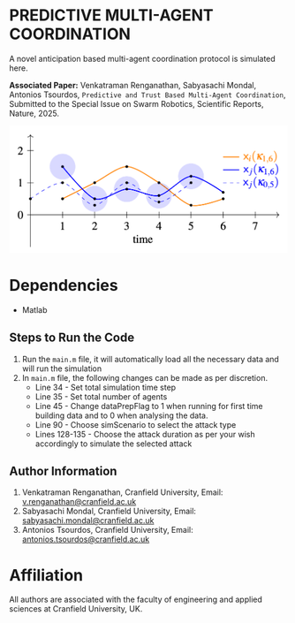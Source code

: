 # PREDICTIVE MULTI-AGENT COORDINATION
 A novel anticipation based multi-agent coordination protocol is simulated here.

 **Associated Paper:** Venkatraman Renganathan, Sabyasachi Mondal, Antonios Tsourdos, `Predictive and Trust Based Multi-Agent Coordination`, Submitted to the Special Issue on Swarm Robotics, Scientific Reports, Nature, 2025.

 ![anticipation](https://github.com/venkatramanrenganathan/Predictive-MultiAgent-Coordination/blob/main/anticipation.png)

 # Dependencies
- Matlab

## Steps to Run the Code 
1. Run the `main.m` file, it will automatically load all the necessary data and will run the simulation
2. In `main.m` file, the following changes can be made as per discretion.
   * Line 34 - Set total simulation time step
   * Line 35 - Set total number of agents
   * Line 45 - Change dataPrepFlag to 1 when running for first time building data and to 0 when analysing the data.
   * Line 90 - Choose simScenario to select the attack type
   * Lines 128-135 - Choose the attack duration as per your wish accordingly to simulate the selected attack

## Author Information
1. Venkatraman Renganathan, Cranfield University, Email: v.renganathan@cranfield.ac.uk
2. Sabyasachi Mondal, Cranfield University, Email: sabyasachi.mondal@cranfield.ac.uk
3. Antonios Tsourdos, Cranfield University, Email: antonios.tsourdos@cranfield.ac.uk

# Affiliation
All authors are associated with the faculty of engineering and applied sciences at Cranfield University, UK. 
